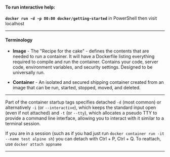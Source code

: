 #### To run interactive help:

**`docker run -d -p 80:80 docker/getting-started`** in PowerShell then visit localhost 

---

#### Terminology

- **Image** - The "Recipe for the cake" - defines the contents that are needed to run a container.  It will have a Dockerfile listing everything required to compile and run the container.  Contains your code, server code, environment variables, and security settings.  Designed to be universally run.

- **Container** - An isolated and secured shipping container created from an image that can be run, started, stopped, moved, and deleted.

---

Part of the container startup tags specifies detached `-d` (most common) or alternatively `-i` (or `--interactive`), which keeps the standard input open (even if not attached) and `-t` (or `--tty`), which allocates a pseudo TTY to provide a command line interface, allowing you to interact with it similar to a terminal session.

If you are in a session (such as if you had just run `docker container run -it --name test alpine sh`) you can detach with Ctrl + P, Ctrl + Q.  To reattach, use `docker attach appname`

---

